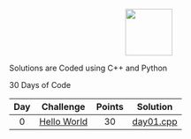 <p align="center">
    <a href="https://www.hackerrank.com/satishp0">
        <img height=85 src="https://d3keuzeb2crhkn.cloudfront.net/hackerrank/assets/styleguide/logo_wordmark-f5c5eb61ab0a154c3ed9eda24d0b9e31.svg">
    </a>
</p>

Solutions are Coded using C++ and Python

<p> 30 Days of Code </p>

| Day |                                                          Challenge                                                         | Points |                                                                                          Solution                                                                                         |
|:---:|:--------------------------------------------------------------------------------------------------------------------------:|:------:|:-----------------------------------------------------------------------------------------------------------------------------------------------------------------------------------------:|
|  0  | [Hello World](https://www.hackerrank.com/challenges/30-hello-world/problem)                                       |   30   | [day01.cpp](https://github.com/sxp63021/cautious-babu/blob/master/hackerrank/day01.cpp)                |
